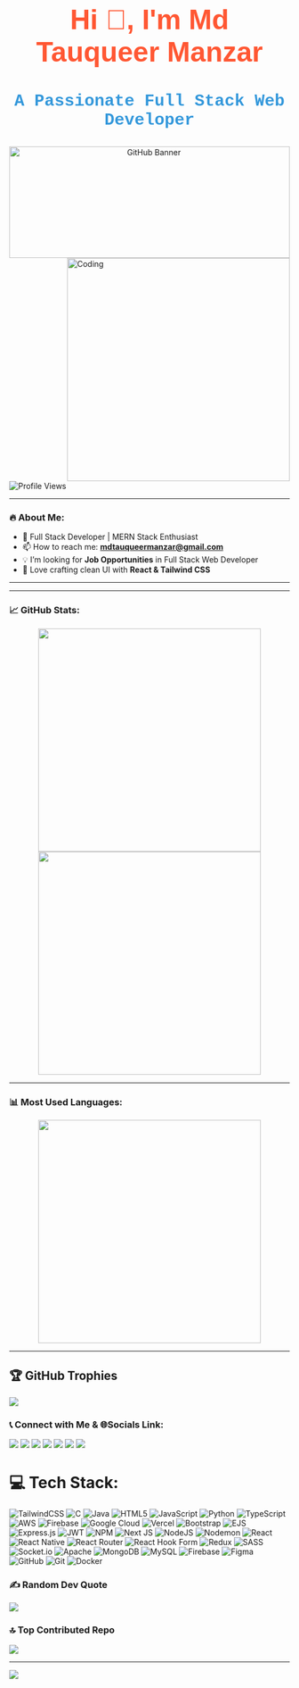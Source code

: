 <h1 align="center" style="color: #FF5733; font-size: 50px; font-weight: bold; font-family: Arial, sans-serif;">
  Hi 👋, I'm Md Tauqueer Manzar
</h1>

<h3 align="center" style="color: #3498db; font-size: 30px; font-weight: bold; font-family: 'Courier New', monospace;">
  A Passionate Full Stack Web Developer
</h3>


<!-- Background Image -->
<div align="center">
  <img src="https://i.postimg.cc/HWFfFp4W/Blue-Green-and-White-Modern-Tech-Web-Developer-Linked-In-Banner.jpg" 
       alt="GitHub Banner" width="100%" height="200px" style="object-fit: cover;"/>
</div>



<!-- Coding GIF -->
<img align="right" alt="Coding" width="400" src="https://user-images.githubusercontent.com/55389276/140866485-8fb1c876-9a8f-4d6a-98dc-08c4981eaf70.gif"/>

<!-- Profile Views -->
<p align="left"> 
  <img src="https://komarev.com/ghpvc/?username=tauqueer123manzar&label=Profile%20Views&color=0e75b6&style=flat" alt="Profile Views" />
</p>

---

### 🔥 About Me:
- 🚀 Full Stack Developer | MERN Stack Enthusiast  
- 📫 How to reach me: **mdtauqueermanzar@gmail.com**  
- 💡 I’m looking for **Job Opportunities** in Full Stack Web Developer  
- 🎨 Love crafting clean UI with **React & Tailwind CSS**  

---

---

### 📈 GitHub Stats:
<p align="center">
  <img src="https://github-readme-stats.vercel.app/api?username=tauqueer123manzar&show_icons=true&theme=radical" width="400px"/>
  <img src="https://github-readme-streak-stats.herokuapp.com/?user=tauqueer123manzar&theme=radical" width="400px"/>
</p>

---

### 📊 Most Used Languages:
<p align="center">
  <img src="https://github-readme-stats.vercel.app/api/top-langs/?username=tauqueer123manzar&layout=compact&theme=radical" width="400px"/>
</p>

---
## 🏆 GitHub Trophies
![](https://github-profile-trophy.vercel.app/?username=Tauqueer123Manzar&theme=radical&no-frame=false&no-bg=false&margin-w=4)

### 📞 Connect with Me & 🌐Socials Link:
<p align="">
  <a href="mailto:mdtauqueermanzar@gmail.com"><img src="https://img.shields.io/badge/Gmail-D14836?style=for-the-badge&logo=gmail&logoColor=white"></a>
  <a href="tel:+917549200441"><img src="https://img.shields.io/badge/Call%20Me-25D366?style=for-the-badge&logo=whatsapp&logoColor=white"></a>
  <a href="https://www.linkedin.com/in/md-tauqueer-manzar-268408233/"><img src="https://img.shields.io/badge/LinkedIn-%230077B5.svg?style=for-the-badge&logo=linkedin&logoColor=white"></a>
  <a href="https://github.com/tauqueer123manzar"><img src="https://img.shields.io/badge/GitHub-181717?style=for-the-badge&logo=github&logoColor=white"></a>
  <a href="https://leetcode.com/u/Tauqueer_manzar/"><img src="https://img.shields.io/badge/LeetCode-FFA116?style=for-the-badge&logo=leetcode&logoColor=white"></a>
  <a href="https://www.geeksforgeeks.org/user/mdtauqueermanzar/"><img src="https://img.shields.io/badge/GeeksforGeeks-0F9D58?style=for-the-badge&logo=geeksforgeeks&logoColor=white"></a>
  <a href="https://www.hackerrank.com/profile/mdtauqueermanzar"><img src="https://img.shields.io/badge/HackerRank-2EC866?style=for-the-badge&logo=hackerrank&logoColor=white"></a>
</p> 

# 💻 Tech Stack:
![TailwindCSS](https://img.shields.io/badge/tailwindcss-%2338B2AC.svg?style=for-the-badge&logo=tailwind-css&logoColor=white) ![C](https://img.shields.io/badge/c-%2300599C.svg?style=for-the-badge&logo=c&logoColor=white) ![Java](https://img.shields.io/badge/java-%23ED8B00.svg?style=for-the-badge&logo=openjdk&logoColor=white) ![HTML5](https://img.shields.io/badge/html5-%23E34F26.svg?style=for-the-badge&logo=html5&logoColor=white) ![JavaScript](https://img.shields.io/badge/javascript-%23323330.svg?style=for-the-badge&logo=javascript&logoColor=%23F7DF1E) ![Python](https://img.shields.io/badge/python-3670A0?style=for-the-badge&logo=python&logoColor=ffdd54) ![TypeScript](https://img.shields.io/badge/typescript-%23007ACC.svg?style=for-the-badge&logo=typescript&logoColor=white) ![AWS](https://img.shields.io/badge/AWS-%23FF9900.svg?style=for-the-badge&logo=amazon-aws&logoColor=white) ![Firebase](https://img.shields.io/badge/firebase-%23039BE5.svg?style=for-the-badge&logo=firebase) ![Google Cloud](https://img.shields.io/badge/GoogleCloud-%234285F4.svg?style=for-the-badge&logo=google-cloud&logoColor=white) ![Vercel](https://img.shields.io/badge/vercel-%23000000.svg?style=for-the-badge&logo=vercel&logoColor=white) ![Bootstrap](https://img.shields.io/badge/bootstrap-%238511FA.svg?style=for-the-badge&logo=bootstrap&logoColor=white) ![EJS](https://img.shields.io/badge/ejs-%23B4CA65.svg?style=for-the-badge&logo=ejs&logoColor=black) ![Express.js](https://img.shields.io/badge/express.js-%23404d59.svg?style=for-the-badge&logo=express&logoColor=%2361DAFB) ![JWT](https://img.shields.io/badge/JWT-black?style=for-the-badge&logo=JSON%20web%20tokens) ![NPM](https://img.shields.io/badge/NPM-%23CB3837.svg?style=for-the-badge&logo=npm&logoColor=white) ![Next JS](https://img.shields.io/badge/Next-black?style=for-the-badge&logo=next.js&logoColor=white) ![NodeJS](https://img.shields.io/badge/node.js-6DA55F?style=for-the-badge&logo=node.js&logoColor=white) ![Nodemon](https://img.shields.io/badge/NODEMON-%23323330.svg?style=for-the-badge&logo=nodemon&logoColor=%BBDEAD) ![React](https://img.shields.io/badge/react-%2320232a.svg?style=for-the-badge&logo=react&logoColor=%2361DAFB) ![React Native](https://img.shields.io/badge/react_native-%2320232a.svg?style=for-the-badge&logo=react&logoColor=%2361DAFB) ![React Router](https://img.shields.io/badge/React_Router-CA4245?style=for-the-badge&logo=react-router&logoColor=white) ![React Hook Form](https://img.shields.io/badge/React%20Hook%20Form-%23EC5990.svg?style=for-the-badge&logo=reacthookform&logoColor=white) ![Redux](https://img.shields.io/badge/redux-%23593d88.svg?style=for-the-badge&logo=redux&logoColor=white) ![SASS](https://img.shields.io/badge/SASS-hotpink.svg?style=for-the-badge&logo=SASS&logoColor=white) ![Socket.io](https://img.shields.io/badge/Socket.io-black?style=for-the-badge&logo=socket.io&badgeColor=010101) ![Apache](https://img.shields.io/badge/apache-%23D42029.svg?style=for-the-badge&logo=apache&logoColor=white) ![MongoDB](https://img.shields.io/badge/MongoDB-%234ea94b.svg?style=for-the-badge&logo=mongodb&logoColor=white) ![MySQL](https://img.shields.io/badge/mysql-4479A1.svg?style=for-the-badge&logo=mysql&logoColor=white) ![Firebase](https://img.shields.io/badge/firebase-a08021?style=for-the-badge&logo=firebase&logoColor=ffcd34) ![Figma](https://img.shields.io/badge/figma-%23F24E1E.svg?style=for-the-badge&logo=figma&logoColor=white) ![GitHub](https://img.shields.io/badge/github-%23121011.svg?style=for-the-badge&logo=github&logoColor=white) ![Git](https://img.shields.io/badge/git-%23F05033.svg?style=for-the-badge&logo=git&logoColor=white) ![Docker](https://img.shields.io/badge/docker-%230db7ed.svg?style=for-the-badge&logo=docker&logoColor=white)


### ✍️ Random Dev Quote
![](https://quotes-github-readme.vercel.app/api?type=horizontal&theme=radical)

### 🔝 Top Contributed Repo
![](https://github-contributor-stats.vercel.app/api?username=Tauqueer123Manzar&limit=5&theme=dark&combine_all_yearly_contributions=true)

---
[![](https://visitcount.itsvg.in/api?id=Tauqueer123Manzar&icon=9&color=3)](https://visitcount.itsvg.in)

<!-- Proudly created with GPRM ( https://gprm.itsvg.in ) -->

